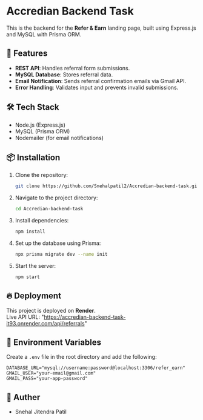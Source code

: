 # Accredian Backend Task

This is the backend for the **Refer & Earn** landing page, built using Express.js and MySQL with Prisma ORM.

## 🚀 Features

- **REST API**: Handles referral form submissions.
- **MySQL Database**: Stores referral data.
- **Email Notification**: Sends referral confirmation emails via Gmail API.
- **Error Handling**: Validates input and prevents invalid submissions.

## 🛠 Tech Stack

- Node.js (Express.js)
- MySQL (Prisma ORM)
- Nodemailer (for email notifications)

## 📦 Installation

1. Clone the repository:
   ```bash
   git clone https://github.com/Snehalpatil2/Accredian-backend-task.git
   ```
2. Navigate to the project directory:
   ```bash
   cd Accredian-backend-task
   ```
3. Install dependencies:
   ```bash
   npm install
   ```
4. Set up the database using Prisma:
   ```bash
   npx prisma migrate dev --name init
   ```
5. Start the server:
   ```bash
   npm start
   ```

## 🔥 Deployment

This project is deployed on **Render**.  
Live API URL: "https://accredian-backend-task-it93.onrender.com/api/referrals"

## 📄 Environment Variables

Create a `.env` file in the root directory and add the following:
```
DATABASE_URL="mysql://username:password@localhost:3306/refer_earn"
GMAIL_USER="your-email@gmail.com"
GMAIL_PASS="your-app-password"
```

## 📜 Auther
- Snehal Jitendra Patil
